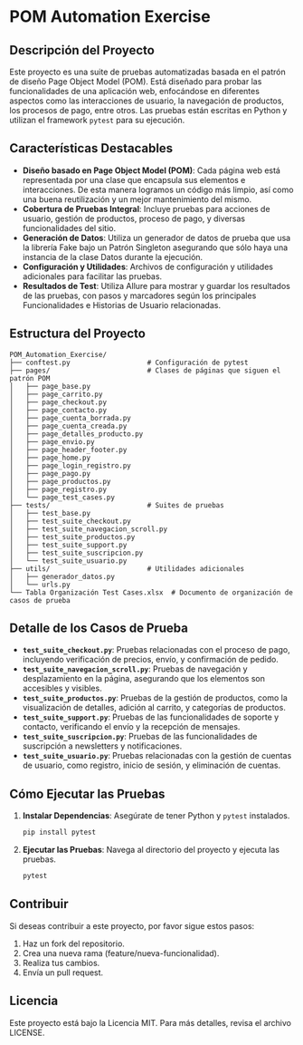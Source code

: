 
# POM Automation Exercise

## Descripción del Proyecto

Este proyecto es una suite de pruebas automatizadas basada en el patrón de diseño Page Object Model (POM). Está diseñado para probar las funcionalidades de una aplicación web, enfocándose en diferentes aspectos como las interacciones de usuario, la navegación de productos, los procesos de pago, entre otros. Las pruebas están escritas en Python y utilizan el framework `pytest` para su ejecución.

## Características Destacables

- **Diseño basado en Page Object Model (POM)**: Cada página web está representada por una clase que encapsula sus elementos e interacciones. De esta manera logramos un código más limpio, así como una buena reutilización y un mejor mantenimiento del mismo.
- **Cobertura de Pruebas Integral**: Incluye pruebas para acciones de usuario, gestión de productos, proceso de pago, y diversas funcionalidades del sitio.
- **Generación de Datos**: Utiliza un generador de datos de prueba que usa la librería Fake bajo un Patrón Singleton asegurando que sólo haya una instancia de la clase Datos durante la ejecución.
- **Configuración y Utilidades**: Archivos de configuración y utilidades adicionales para facilitar las pruebas.
- **Resultados de Test**: Utiliza Allure para mostrar y guardar los resultados de las pruebas, con pasos y marcadores según los principales Funcionalidades e Historias de Usuario relacionadas.

## Estructura del Proyecto

```plaintext
POM_Automation_Exercise/
├── conftest.py                   # Configuración de pytest
├── pages/                        # Clases de páginas que siguen el patrón POM
│   ├── page_base.py
│   ├── page_carrito.py
│   ├── page_checkout.py
│   ├── page_contacto.py
│   ├── page_cuenta_borrada.py
│   ├── page_cuenta_creada.py
│   ├── page_detalles_producto.py
│   ├── page_envio.py
│   ├── page_header_footer.py
│   ├── page_home.py
│   ├── page_login_registro.py
│   ├── page_pago.py
│   ├── page_productos.py
│   ├── page_registro.py
│   └── page_test_cases.py
├── tests/                        # Suites de pruebas
│   ├── test_base.py
│   ├── test_suite_checkout.py
│   ├── test_suite_navegacion_scroll.py
│   ├── test_suite_productos.py
│   ├── test_suite_support.py
│   ├── test_suite_suscripcion.py
│   └── test_suite_usuario.py
├── utils/                        # Utilidades adicionales
│   ├── generador_datos.py
│   └── urls.py
└── Tabla Organización Test Cases.xlsx  # Documento de organización de casos de prueba
```

## Detalle de los Casos de Prueba

- **`test_suite_checkout.py`**: Pruebas relacionadas con el proceso de pago, incluyendo verificación de precios, envío, y confirmación de pedido.
- **`test_suite_navegacion_scroll.py`**: Pruebas de navegación y desplazamiento en la página, asegurando que los elementos son accesibles y visibles.
- **`test_suite_productos.py`**: Pruebas de la gestión de productos, como la visualización de detalles, adición al carrito, y categorías de productos.
- **`test_suite_support.py`**: Pruebas de las funcionalidades de soporte y contacto, verificando el envío y la recepción de mensajes.
- **`test_suite_suscripcion.py`**: Pruebas de las funcionalidades de suscripción a newsletters y notificaciones.
- **`test_suite_usuario.py`**: Pruebas relacionadas con la gestión de cuentas de usuario, como registro, inicio de sesión, y eliminación de cuentas.

## Cómo Ejecutar las Pruebas

1. **Instalar Dependencias**: Asegúrate de tener Python y `pytest` instalados.
    ```sh
    pip install pytest
    ```

2. **Ejecutar las Pruebas**: Navega al directorio del proyecto y ejecuta las pruebas.
    ```sh
    pytest
    ```

## Contribuir

Si deseas contribuir a este proyecto, por favor sigue estos pasos:

1. Haz un fork del repositorio.
2. Crea una nueva rama (feature/nueva-funcionalidad).
3. Realiza tus cambios.
4. Envía un pull request.

## Licencia

Este proyecto está bajo la Licencia MIT. Para más detalles, revisa el archivo LICENSE.
